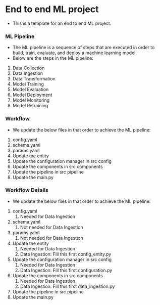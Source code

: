 # End to end ML project
* This is a template for an end to end ML project.

### ML Pipeline
* The ML pipeline is a sequence of steps that are executed in order to build, train, evaluate, and deploy a machine learning model.
* Below are the steps in the ML pipeline:
1. Data Collection
2. Data Ingestion
3. Data Transformation
4. Model Training
5. Model Evaluation
6. Model Deployment
7. Model Monitoring
8. Model Retraining

### Workflow
* We update the below files in that order to achieve the ML pipeline:
1. config.yaml
2. schema.yaml
3. params.yaml
4. Update the entity
5. Update the configuration manager in src config
6. Update the components in src components
7. Update the pipeline in src pipeline
8. Update the main.py

### Workflow Details
* We update the below files in that order to achieve the ML pipeline:
1. config.yaml
   1. Needed for Data Ingestion
2. schema.yaml
   1. Not needed for Data Ingestion 
3. params.yaml
   1. Not needed for Data Ingestion 
4. Update the entity
   1. Needed for Data Ingestion
   2. Data Ingestion: Fill this first config_entity.py
5. Update the configuration manager in src config
   1. Needed for Data Ingestion
   2. Data Ingestion: Fill this first configuration.py
6. Update the components in src components
   1. Needed for Data Ingestion
   2. Data Ingestion: Fill this first data_ingestion.py
7. Update the pipeline in src pipeline
8. Update the main.py